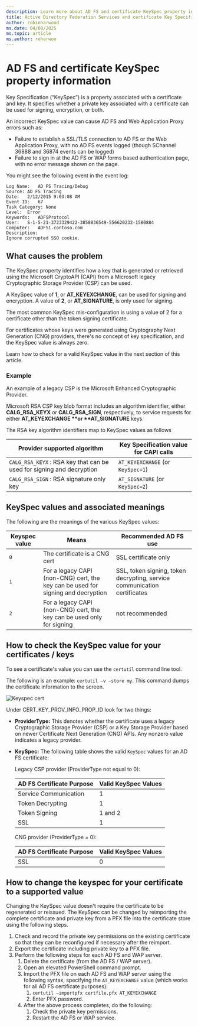 ```yaml
---
description: Learn more about AD FS and certificate KeySpec property information
title: Active Directory Federation Services and certificate Key Specification property Information
author: robinharwood
ms.date: 04/08/2025
ms.topic: article
ms.author: roharwoo
---
```


# AD FS and certificate KeySpec property information

Key Specification (“KeySpec”) is a property associated with a certificate and key. It specifies whether a private key associated with a certificate can be used for signing, encryption, or both.

An incorrect KeySpec value can cause AD FS and Web Application Proxy errors such as:

- Failure to establish a SSL/TLS connection to AD FS or the Web Application Proxy, with no AD FS events logged (though SChannel 36888 and 36874 events can be logged)
- Failure to sign in at the AD FS or WAP forms based authentication page, with no error message shown on the page.

You might see the following event in the event log:

```
Log Name:   AD FS Tracing/Debug
Source: AD FS Tracing
Date:   2/12/2015 9:03:08 AM
Event ID:   67
Task Category: None
Level:  Error
Keywords:   ADFSProtocol
User:   S-1-5-21-3723329422-3858836549-556620232-1580884
Computer:   ADFS1.contoso.com
Description:
Ignore corrupted SSO cookie.
```

## What causes the problem

The KeySpec property identifies how a key that is generated or retrieved using the Microsoft CryptoAPI (CAPI) from a Microsoft legacy Cryptographic Storage Provider (CSP) can be used.

A KeySpec value of **1**, or **AT_KEYEXCHANGE**, can be used for signing and encryption. A value of **2**, or **AT_SIGNATURE**, is only used for signing.

The most common KeySpec mis-configuration is using a value of 2 for a certificate other than the token signing certificate.

For certificates whose keys were generated using Cryptography Next Generation (CNG) providers, there's no concept of key specification, and the KeySpec value is always zero.

Learn how to check for a valid KeySpec value in the next section of this article.

### Example

An example of a legacy CSP is the Microsoft Enhanced Cryptographic Provider.

Microsoft RSA CSP key blob format includes an algorithm identifier, either **CALG_RSA_KEYX** or **CALG_RSA_SIGN**, respectively, to service requests for either <strong>AT_KEYEXCHANGE **or **AT_SIGNATURE</strong> keys.

The RSA key algorithm identifiers map to KeySpec values as follows

| Provider supported algorithm| Key Specification value for CAPI calls |
| --- | --- |
|`CALG_RSA_KEYX` : RSA key that can be used for signing and decryption| `AT_KEYEXCHANGE` (or `KeySpec=1`)|
`CALG_RSA_SIGN` : RSA signature only key |`AT_SIGNATURE` (or `KeySpec=2`)|

## KeySpec values and associated meanings

The following are the meanings of the various KeySpec values:

|Keyspec value|Means|Recommended AD FS use|
| --- | --- | --- |
|`0`|The certificate is a CNG cert|SSL certificate only|
|`1`|For a legacy CAPI (non-CNG) cert, the key can be used for signing and decryption|    SSL, token signing, token decrypting, service communication certificates|
|`2`|For a legacy CAPI (non-CNG) cert, the key can be used only for signing|not recommended|

## How to check the KeySpec value for your certificates / keys

To see a certificate's value you can use the `certutil` command line tool.

The following is an example: `certutil –v –store my`.  This command dumps the certificate information to the screen.

![Keyspec cert](media/AD-FS-and-KeySpec-Property/keyspec1.png)

Under CERT_KEY_PROV_INFO_PROP_ID look for two things:

- **ProviderType:** This denotes whether the certificate uses a legacy Cryptographic Storage Provider (CSP) or a Key Storage Provider based on newer Certificate Next Generation (CNG) APIs. Any nonzero value indicates a legacy provider.
- **KeySpec:** The following table shows the valid `KeySpec` values for an AD FS certificate:

   Legacy CSP provider (ProviderType not equal to 0):

   |AD FS Certificate Purpose|Valid KeySpec Values|
   | --- | --- |
   |Service Communication|1|
   |Token Decrypting|1|
   |Token Signing|1 and 2|
   |SSL|1|

   CNG provider (ProviderType = 0):

   |AD FS Certificate Purpose|Valid KeySpec Values|
   | --- | --- |
   |SSL|0|

## How to change the keyspec for your certificate to a supported value

Changing the KeySpec value doesn't require the certificate to be regenerated or reissued. The KeySpec can be changed by reimporting the complete certificate and private key from a PFX file into the certificate store using the following steps.

1. Check and record the private key permissions on the existing certificate so that they can be reconfigured if necessary after the reimport.
1. Export the certificate including private key to a PFX file.
1. Perform the following steps for each AD FS and WAP server.
    1. Delete the certificate (from the AD FS / WAP server).
    1. Open an elevated PowerShell command prompt.
    1. Import the PFX file on each AD FS and WAP server using the following syntax, specifying the `AT_KEYEXCHANGE` value (which works for all AD FS certificate purposes):
        1. `certutil –importpfx certfile.pfx AT_KEYEXCHANGE`
        1. Enter PFX password.
    1. After the above process completes, do the following:
        1. Check the private key permissions.
        1. Restart the AD FS or WAP service.
